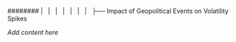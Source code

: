 ######## |   |   |   |   |   |   |   ├── Impact of Geopolitical Events on Volatility Spikes

*Add content here*